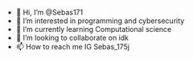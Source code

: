 - 👋 Hi, I’m @Sebas171
- 👀 I’m interested in programming and cybersecurity
- 🌱 I’m currently learning Computational science
- 💞️ I’m looking to collaborate on idk
- 📫 How to reach me IG Sebas_175j

<!---
Sebas171/Sebas171 is a ✨ special ✨ repository because its `README.md` (this file) appears on your GitHub profile.
You can click the Preview link to take a look at your changes.
--->
